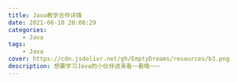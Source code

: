 ```yaml
---
title: Java教学合作详情
date: 2021-06-10 20:08:29
categories:
	- Java
tags:
	- Java
cover: https://cdn.jsdelivr.net/gh/EmptyDreams/resources/b3.png
description: 想要学习Java的小伙伴进来看一看哦~~~
---
```

